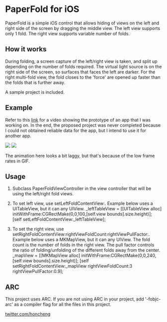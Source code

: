 PaperFold for iOS
=================

PaperFold is a simple iOS control that allows hiding of views on the left and right side of the screen by dragging the middle view. 
The left view supports only 1 fold. The right view supports variable number of folds. 

How it works
------------

During folding, a screen capture of the left/right view is taken, and split up depending on the number of folds required. The virtual light source is on the right side of the screen, so surfaces that faces the left are darker. For the right multi-fold view, the fold closes to the 'force' are opened up faster than the folds that is further away.

A sample project is included.

Example
-------

Refer to this [link](http://www.honcheng.com/2012/02/Playing-with-folding-navigations) for a video showing the prototype of an app that I was working on. In the end, the proposed project was never completed because I could not obtained reliable data for the app, but I intend to use it for another app. 

<img src="https://github.com/honcheng/PaperFold-for-iOS/raw/master/Screenshots/leftfold.gif"/>
<img src="https://github.com/honcheng/PaperFold-for-iOS/raw/master/Screenshots/rightfold.gif"/>

The animation here looks a bit laggy, but that's because of the low frame rates in GIF.

Usage
-----

1) Subclass PaperFoldViewController in the view controller that will be using the left/right fold views.

2) To set left view, use setLeftFoldContentView:. Example below uses a UITableView, but it can any UIView.
		_leftTableView = [[UITableView alloc] initWithFrame:CGRectMake(0,0,100,[self.view bounds].size.height)];
		[self setLeftFoldContentView:_leftTableView];

3) To set the right view, use setRightFoldContentView:rightViewFoldCount:rightViewPullFactor:. Example below uses a MKMapView, but it can any UIView. The fold count is the number of folds in the right view. The pull factor controls the ratio of folding/unfolding of the different folds away from the center.
		_mapView = [[MKMapView alloc] initWithFrame:CGRectMake(0,0,240,[self.view bounds].size.height)];
		[self setRightFoldContentView:_mapView rightViewFoldCount:3 rightViewPullFactor:0.9];

ARC
---

This project uses ARC. If you are not using ARC in your project, add '-fobjc-arc' as a compiler flag for all the files in this project.

[twitter.com/honcheng](http://twitter.com/honcheng)
